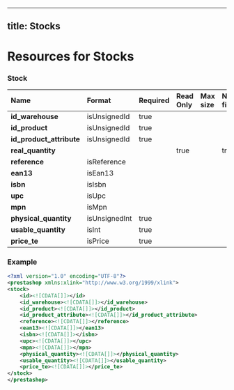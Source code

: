 
---
title: Stocks
---

# Resources for Stocks


### Stock

|           Name           |    Format     | Required | Read Only | Max size | Not filterable | Description |
| :----------------------- | :------------ | :------- | :-------- | :------- | :------------- | :---------- |
| **id_warehouse**         | isUnsignedId  | true     |           |          |                |             |
| **id_product**           | isUnsignedId  | true     |           |          |                |             |
| **id_product_attribute** | isUnsignedId  | true     |           |          |                |             |
| **real_quantity**        |               |          | true      |          | true           |             |
| **reference**            | isReference   |          |           |          |                |             |
| **ean13**                | isEan13       |          |           |          |                |             |
| **isbn**                 | isIsbn        |          |           |          |                |             |
| **upc**                  | isUpc         |          |           |          |                |             |
| **mpn**                  | isMpn         |          |           |          |                |             |
| **physical_quantity**    | isUnsignedInt | true     |           |          |                |             |
| **usable_quantity**      | isInt         | true     |           |          |                |             |
| **price_te**             | isPrice       | true     |           |          |                |             |


### Example

```xml
<?xml version="1.0" encoding="UTF-8"?>
<prestashop xmlns:xlink="http://www.w3.org/1999/xlink">
<stock>
	<id><![CDATA[]]></id>
	<id_warehouse><![CDATA[]]></id_warehouse>
	<id_product><![CDATA[]]></id_product>
	<id_product_attribute><![CDATA[]]></id_product_attribute>
	<reference><![CDATA[]]></reference>
	<ean13><![CDATA[]]></ean13>
	<isbn><![CDATA[]]></isbn>
	<upc><![CDATA[]]></upc>
	<mpn><![CDATA[]]></mpn>
	<physical_quantity><![CDATA[]]></physical_quantity>
	<usable_quantity><![CDATA[]]></usable_quantity>
	<price_te><![CDATA[]]></price_te>
</stock>
</prestashop>

```

